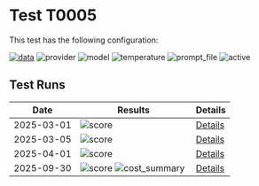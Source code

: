 # Test T0005

This test has the following configuration:

<a href="/humanities_data_benchmark/benchmarks/test_benchmark2"><img src="https://img.shields.io/badge/data-test_benchmark2-lightgrey" alt="data"></a>&nbsp;<img src="https://img.shields.io/badge/provider-genai-green" alt="provider">&nbsp;<img src="https://img.shields.io/badge/model-gemini--2.0--flash-blue" alt="model">&nbsp;<img src="https://img.shields.io/badge/temperature-0.5-7fff00" alt="temperature">&nbsp;<img src="https://img.shields.io/badge/prompt_file-a_prompt.txt-lightgrey" alt="prompt_file">&nbsp;<img src="https://img.shields.io/badge/active-yes-brightgreen" alt="active">


## Test Runs

<script src="https://code.jquery.com/jquery-3.6.0.min.js"></script>
<link rel="stylesheet" href="https://cdn.datatables.net/1.13.6/css/jquery.dataTables.min.css">
<script src="https://cdn.datatables.net/1.13.6/js/jquery.dataTables.min.js"></script><style>
    /* Square styles */
    .test-rectangle {
        display: inline-flex;
        height: 20px;
        border-radius: 3px;
        text-align: center;
        align-items: center;
        justify-content: center;
        font-size: 12px;
        font-weight: regular;
        color: white;
        padding: 0 5px;
        white-space: nowrap;
        overflow: hidden;
        text-overflow: ellipsis;
    }
    .test-square {
        display: inline-flex;
        width: 45px;
        height: 20px;
        border-radius: 3px;
        text-align: center;
        align-items: center;
        justify-content: center;
        font-size: 11px;
        font-weight: bold;
        color: white;
    }
    /* Inner table styles */
    .inner-table {
        width: 100%;
        border-collapse: collapse;
        margin: 0;
        padding: 0;
    }
    .inner-table th, .inner-table td {
        padding: 4px;
        text-align: left;
        border-bottom: 1px solid #ddd;
    }
    .inner-table th {
        background-color: #f2f2f2;
        font-weight: bold;
    }
    
    /* Sortable table styles */
    .sortable-table th[onclick] {
        cursor: pointer;
        user-select: none;
        transition: background-color 0.2s;
    }
    .sortable-table th[onclick]:hover {
        background-color: #e8e8e8;
    }
    
    /* Rules column styles */
    .inner-table td:nth-child(6) {
        max-width: 200px;
        word-wrap: break-word;
        overflow-wrap: break-word;
    }
    
    /* Radar chart container styles */
    #performanceRadar {
        border: 1px solid #ddd;
        border-radius: 8px;
        background-color: #fafafa;
    }
</style>
<table id="data-table" class="display">
  <thead><tr>
    <th>Date</th>
    <th>Results</th>
    <th>Details</th>

  </tr></thead>
  <tbody>
<tr>
    <td>2025-03-01</td>
    <td><img src="https://img.shields.io/badge/score-niy-brightgreen" alt="score">&nbsp;</td>
    <td><a href='/humanities_data_benchmark/archive/2025-03-01/T0005'>Details</a></td>
</tr>
<tr>
    <td>2025-03-05</td>
    <td><img src="https://img.shields.io/badge/score-niy-brightgreen" alt="score">&nbsp;</td>
    <td><a href='/humanities_data_benchmark/archive/2025-03-05/T0005'>Details</a></td>
</tr>
<tr>
    <td>2025-04-01</td>
    <td><img src="https://img.shields.io/badge/score-niy-brightgreen" alt="score">&nbsp;</td>
    <td><a href='/humanities_data_benchmark/archive/2025-04-01/T0005'>Details</a></td>
</tr>
<tr>
    <td>2025-09-30</td>
    <td><img src="https://img.shields.io/badge/score-niy-brightgreen" alt="score">&nbsp;<img src="https://img.shields.io/badge/cost_summary-{'total_input_tokens': 1922, 'total_output_tokens': 63, 'total_tokens': 1985, 'input_cost_usd': 0.000192, 'output_cost_usd': 2.5e--05, 'total_cost_usd': 0.000217, 'pricing_date': '2025--09--30', 'input_price_per_million': 0.1, 'output_price_per_million': 0.4}-brightgreen" alt="cost_summary">&nbsp;</td>
    <td><a href='/humanities_data_benchmark/archive/2025-09-30/T0005'>Details</a></td>
</tr>

  </tbody>
</table>

<script>
  $(document).ready(function() {
    $('#data-table').DataTable({
      "paging": true,
      "searching": true,
      "ordering": true,
      "info": true,
      "lengthMenu": [[10, 20, -1], [10, 20, "All"]],
    });
  });
</script>
